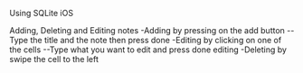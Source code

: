 Using SQLite iOS

Adding, Deleting and Editing notes
-Adding by pressing on the add button
--Type the title and the note then press done
-Editing by clicking on one of the cells
--Type what you want to edit and press done editing
-Deleting by swipe the cell to the left
